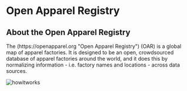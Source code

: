 <h1>Open Apparel Registry</h1>

<h2>About the Open Apparel Registry</h2>
The (https://openapparel.org "Open Apparel Registry") (OAR) is a global map of apparel factories. 
It is designed to be an open, crowdsourced database of apparel factories around the world, and it does this by normalizing information - i.e. factory names and locations - across data sources.

![howitworks](https://user-images.githubusercontent.com/13699037/37334841-07d736e8-26d3-11e8-9677-a52a608088ae.jpg)
